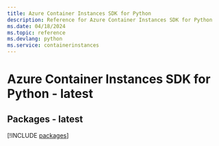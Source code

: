 ```yaml
---
title: Azure Container Instances SDK for Python
description: Reference for Azure Container Instances SDK for Python
ms.date: 04/18/2024
ms.topic: reference
ms.devlang: python
ms.service: containerinstances
---
```

# Azure Container Instances SDK for Python - latest
## Packages - latest
[!INCLUDE [packages](container-instances-index.md)]